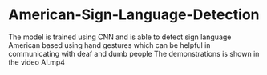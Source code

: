 # American-Sign-Language-Detection

The model is trained using CNN and is able to detect sign
language American based using hand gestures which can be
helpful in communicating with deaf and dumb people
The demonstrations is shown in the video AI.mp4
